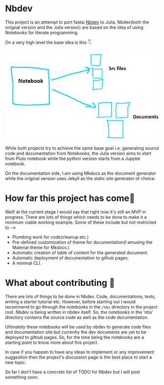 # Nbdev
This project is an atttempt to port fastai [Nbdev](https://github.com/fastai/nbdev) to Julia. Nbdev(both the oriignal version and the Julia version) are based on the idea of using Notebooks for literate programming. 

On a very high level the base idea is this 👇

![nbdev.png](/docs/docs/images/nbdev.png)

While both projects try to achieve the same base goal i.e. generating source code and documentation from Notebooks, the Julia version aims to start from Pluto notebook while the python version starts from a Jupyter notebook. 

On the documentation side, I am using Mkdocs as the document generator while the original version uses Jekyll as the static site generator of choice.

# How far this project has come📖
Well! at the current stage I would say that right now it's still an MVP in progress. There are lots of things which needs to be done to make it a minimum viable working example. Some of these include but not restricted to -->

* Plumbing work for code(cleanup etc.)
* Pre-defined customization of theme for documentation(I amusing the Material theme for Mkdocs.)
* Automatic creation of table of content for the generated document.
* Automatic deployment of documentation to github pages.
* A minimal CLI.

# What about contributing 🤝
There are lots of things to be done in Nbdev. Code, documentations, tests, writing a starter tutorial etc. However, before starting out I would recommend to go through the notebooks in the `/nbs` directory in the project root. Nbdev is being written in nbdev itself. So, the notebooks in the 'nbs' directory contains the source code as well as the code documentation.

Ultimately these notebooks will be used by nbdev to generate code files and documentation site but currently the dev documents are yet to be deployed to github pages. So, for the time being the notebooks are a starting point to know more about this project.

In case if you happen to have any ideas to implement or any improvement suggestion then the project's discussion page is the best place to start a new topic.

So far I don't have a concrete list of TODO for Nbdev but I will post something soon.


```python

```
